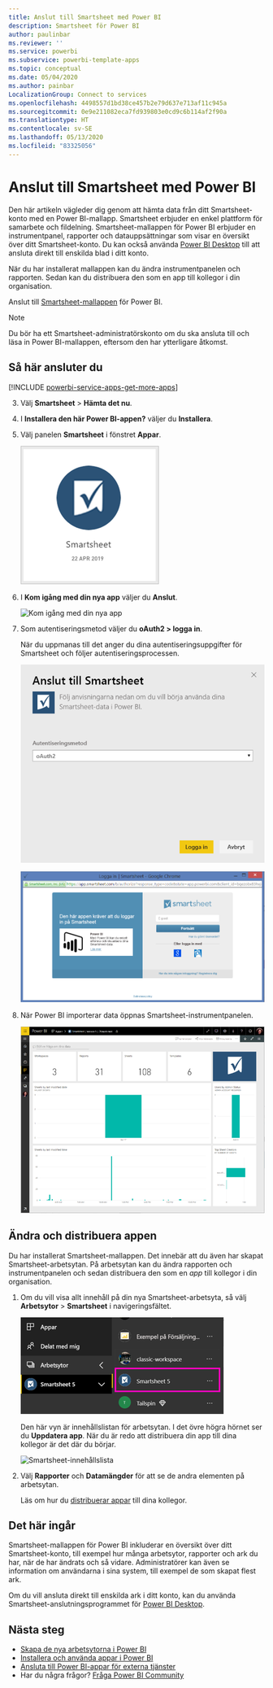 ```yaml
---
title: Anslut till Smartsheet med Power BI
description: Smartsheet för Power BI
author: paulinbar
ms.reviewer: ''
ms.service: powerbi
ms.subservice: powerbi-template-apps
ms.topic: conceptual
ms.date: 05/04/2020
ms.author: painbar
LocalizationGroup: Connect to services
ms.openlocfilehash: 4498557d1bd38ce457b2e79d637e713af11c945a
ms.sourcegitcommit: 0e9e211082eca7fd939803e0cd9c6b114af2f90a
ms.translationtype: HT
ms.contentlocale: sv-SE
ms.lasthandoff: 05/13/2020
ms.locfileid: "83325056"
---
```

# <a name="connect-to-smartsheet-with-power-bi"></a>Anslut till Smartsheet med Power BI
Den här artikeln vägleder dig genom att hämta data från ditt Smartsheet-konto med en Power BI-mallapp. Smartsheet erbjuder en enkel plattform för samarbete och fildelning. Smartsheet-mallappen för Power BI erbjuder en instrumentpanel, rapporter och datauppsättningar som visar en översikt över ditt Smartsheet-konto. Du kan också använda [Power BI Desktop](desktop-connect-to-data.md) till att ansluta direkt till enskilda blad i ditt konto. 

När du har installerat mallappen kan du ändra instrumentpanelen och rapporten. Sedan kan du distribuera den som en app till kollegor i din organisation.

Anslut till [Smartsheet-mallappen](https://app.powerbi.com/groups/me/getapps/services/pbi-contentpacks.pbiapps-smartsheet) för Power BI.

>[!NOTE]
>Du bör ha ett Smartsheet-administratörskonto om du ska ansluta till och läsa in Power BI-mallappen, eftersom den har ytterligare åtkomst.

## <a name="how-to-connect"></a>Så här ansluter du

[!INCLUDE [powerbi-service-apps-get-more-apps](../includes/powerbi-service-apps-get-more-apps.md)]

3. Välj **Smartsheet** \> **Hämta det nu**.
4. I **Installera den här Power BI-appen?** väljer du **Installera**.
4. Välj panelen **Smartsheet** i fönstret **Appar**.

    ![Power BI Smartsheet-appanel](media/service-connect-to-smartsheet/power-bi-smartsheet-tile.png)

6. I **Kom igång med din nya app** väljer du **Anslut**.

    ![Kom igång med din nya app](media/service-connect-to-zendesk/power-bi-new-app-connect-get-started.png)

4. Som autentiseringsmetod väljer du **oAuth2 \> logga in**.
   
   När du uppmanas till det anger du dina autentiseringsuppgifter för Smartsheet och följer autentiseringsprocessen.
   
   ![Smartsheet-autentiseringsuppgifter](media/service-connect-to-smartsheet/creds.png)
   
   ![Smartsheet-inloggning](media/service-connect-to-smartsheet/creds2.png)

5. När Power BI importerar data öppnas Smartsheet-instrumentpanelen.
   
   ![Smartsheet-instrumentpanel](media/service-connect-to-smartsheet/power-bi-smartsheet-dashboard.png)

## <a name="modify-and-distribute-your-app"></a>Ändra och distribuera appen

Du har installerat Smartsheet-mallappen. Det innebär att du även har skapat Smartsheet-arbetsytan. På arbetsytan kan du ändra rapporten och instrumentpanelen och sedan distribuera den som en *app* till kollegor i din organisation. 

1. Om du vill visa allt innehåll på din nya Smartsheet-arbetsyta, så välj **Arbetsytor** > **Smartsheet** i navigeringsfältet. 

    ![Smartsheet-arbetsyta i navigeringsfältet](media/service-connect-to-smartsheet/power-bi-smartsheet-workspace.png)

    Den här vyn är innehållslistan för arbetsytan. I det övre högra hörnet ser du **Uppdatera app**. När du är redo att distribuera din app till dina kollegor är det där du börjar. 

    ![Smartsheet-innehållslista](media/service-connect-to-smartsheet/power-bi-smartsheet-workspace-content.png)

2. Välj **Rapporter** och **Datamängder** för att se de andra elementen på arbetsytan.

    Läs om hur du [distribuerar appar](../collaborate-share/service-create-distribute-apps.md) till dina kollegor.

## <a name="whats-included"></a>Det här ingår
Smartsheet-mallappen för Power BI inkluderar en översikt över ditt Smartsheet-konto, till exempel hur många arbetsytor, rapporter och ark du har, när de har ändrats och så vidare. Administratörer kan även se information om användarna i sina system, till exempel de som skapat flest ark.  

Om du vill ansluta direkt till enskilda ark i ditt konto, kan du använda Smartsheet-anslutningsprogrammet för [Power BI Desktop](desktop-connect-to-data.md).  

## <a name="next-steps"></a>Nästa steg

* [Skapa de nya arbetsytorna i Power BI](../collaborate-share/service-create-the-new-workspaces.md)
* [Installera och använda appar i Power BI](../consumer/end-user-apps.md)
* [Ansluta till Power BI-appar för externa tjänster](service-connect-to-services.md)
* Har du några frågor? [Fråga Power BI Community](https://community.powerbi.com/)